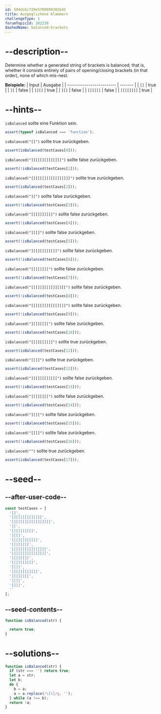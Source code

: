 ```yaml
---
id: 594dc6c729e5700999302b45
title: Ausgeglichene Klammern
challengeType: 1
forumTopicId: 302230
dashedName: balanced-brackets
---
```


# --description--

Determine whether a generated string of brackets is balanced; that is, whether it consists entirely of pairs of opening/closing brackets (in that order), none of which mis-nest.

**Beispiele:**
| Input                     | Ausgabe |
| ------------------------- | ------- |
| <code>\[]</code> | true    |
| <code>]\[</code> | false   |
| <code>[][]</code> | true    |
| <code>]\[]</code> | false   |
| <code>\[]]\[\[]</code> | false   |
| <code>\[\[\[\[]]]]</code> | true    |

# --hints--

`isBalanced` sollte eine Funktion sein.

```js
assert(typeof isBalanced === 'function');
```

`isBalanced("[]")` sollte true zurückgeben.

```js
assert(isBalanced(testCases[0]));
```

`isBalanced("]][[[][][][]][")` sollte false zurückgeben.

```js
assert(!isBalanced(testCases[1]));
```

`isBalanced("[][[[[][][[[]]]]]]")` sollte true zurückgeben.

```js
assert(isBalanced(testCases[2]));
```

`isBalanced("][")` sollte false zurückgeben.

```js
assert(!isBalanced(testCases[3]));
```

`isBalanced("[[[]]]][[]")` sollte false zurückgeben.

```js
assert(!isBalanced(testCases[4]));
```

`isBalanced("][[]")` sollte false zurückgeben.

```js
assert(!isBalanced(testCases[5]));
```

`isBalanced("][[][]][[[]]")` sollte false zurückgeben.

```js
assert(!isBalanced(testCases[6]));
```

`isBalanced("[[][]]][")` sollte false zurückgeben.

```js
assert(!isBalanced(testCases[7]));
```

`isBalanced("[[[]]][[]]]][][[")` sollte false zurückgeben.

```js
assert(!isBalanced(testCases[8]));
```

`isBalanced("[]][[]]][[[[][]]")` sollte false zurückgeben.

```js
assert(!isBalanced(testCases[9]));
```

`isBalanced("][]][[][")` sollte false zurückgeben.

```js
assert(!isBalanced(testCases[10]));
```

`isBalanced("[[]][[][]]")` sollte true zurückgeben.

```js
assert(isBalanced(testCases[11]));
```

`isBalanced("[[]]")` sollte true zurückgeben.

```js
assert(isBalanced(testCases[12]));
```

`isBalanced("]][]][[]][[[")` sollte false zurückgeben.

```js
assert(!isBalanced(testCases[13]));
```

`isBalanced("][]][][[")` sollte false zurückgeben.

```js
assert(!isBalanced(testCases[14]));
```

`isBalanced("][][")` sollte false zurückgeben.

```js
assert(!isBalanced(testCases[15]));
```

`isBalanced("[]]]")` sollte false zurückgeben.

```js
assert(!isBalanced(testCases[16]));
```

`isBalanced("")` sollte true zurückgeben.

```js
assert(isBalanced(testCases[17]));
```

# --seed--

## --after-user-code--

```js
const testCases = [
  '[]',
  ']][[[][][][]][',
  '[][[[[][][[[]]]]]]',
  '][',
  '[[[]]]][[]',
  '][[]',
  '][[][]][[[]]',
  '[[][]]][',
  '[[[]]][[]]]][][[',
  '[]][[]]][[[[][]]',
  '][]][[][',
  '[[]][[][]]',
  '[[]]',
  ']][]][[]][[[',
  '][]][][[',
  '][][',
  '[]]]',
  ''
];
```

## --seed-contents--

```js
function isBalanced(str) {

  return true;
}
```

# --solutions--

```js
function isBalanced(str) {
  if (str === '') return true;
  let a = str;
  let b;
  do {
    b = a;
    a = a.replace(/\[\]/g, '');
  } while (a !== b);
  return !a;
}
```
